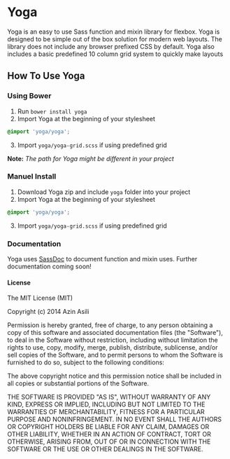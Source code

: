 # Yoga
Yoga is an easy to use Sass function and mixin library for flexbox. Yoga is
designed to be simple out of the box solution for modern web layouts. The
library does not include any browser prefixed CSS by default. Yoga also includes
a basic predefined 10 column grid system to quickly make layouts

## How To Use Yoga

### Using Bower
1. Run `bower install yoga`
2. Import Yoga at the beginning of your stylesheet

  ```scss
  @import 'yoga/yoga';
  ```
3. Import `yoga/yoga-grid.scss` if using predefined grid

**Note:** *The path for Yoga might be different in your project*

### Manuel Install
1. Download Yoga zip and include `yoga` folder into your project
2. Import Yoga at the beginning of your stylesheet

  ```scss
  @import 'yoga/yoga';
  ```

3. Import `yoga/yoga-grid.scss` if using predefined grid

### Documentation
Yoga uses [SassDoc](https://github.com/SassDoc/sassdoc) to document function and
mixin uses. Further documentation coming soon!


#### License
The MIT License (MIT)

Copyright (c) 2014 Azin Asili

Permission is hereby granted, free of charge, to any person obtaining a copy of
this software and associated documentation files (the "Software"), to deal in
the Software without restriction, including without limitation the rights to
use, copy, modify, merge, publish, distribute, sublicense, and/or sell copies of
the Software, and to permit persons to whom the Software is furnished to do so,
subject to the following conditions:

The above copyright notice and this permission notice shall be included in all
copies or substantial portions of the Software.

THE SOFTWARE IS PROVIDED "AS IS", WITHOUT WARRANTY OF ANY KIND, EXPRESS OR
IMPLIED, INCLUDING BUT NOT LIMITED TO THE WARRANTIES OF MERCHANTABILITY, FITNESS
FOR A PARTICULAR PURPOSE AND NONINFRINGEMENT. IN NO EVENT SHALL THE AUTHORS OR
COPYRIGHT HOLDERS BE LIABLE FOR ANY CLAIM, DAMAGES OR OTHER LIABILITY, WHETHER
IN AN ACTION OF CONTRACT, TORT OR OTHERWISE, ARISING FROM, OUT OF OR IN
CONNECTION WITH THE SOFTWARE OR THE USE OR OTHER DEALINGS IN THE SOFTWARE.
